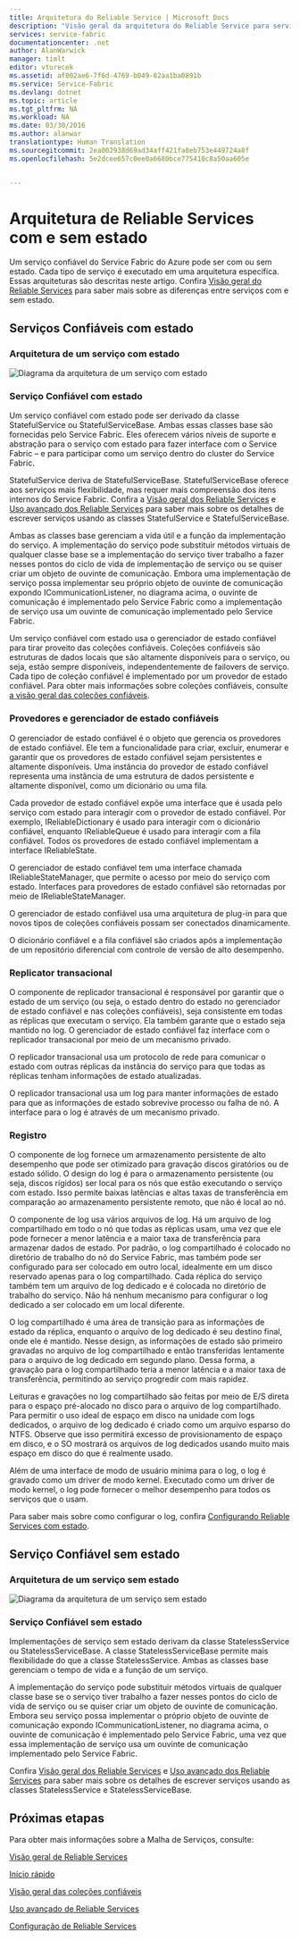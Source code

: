```yaml
---
title: Arquitetura do Reliable Service | Microsoft Docs
description: "Visão geral da arquitetura do Reliable Service para serviços com e sem estado"
services: service-fabric
documentationcenter: .net
author: AlanWarwick
manager: timlt
editor: vturecek
ms.assetid: af002ae6-7f6d-4769-b049-82aa1ba0891b
ms.service: Service-Fabric
ms.devlang: dotnet
ms.topic: article
ms.tgt_pltfrm: NA
ms.workload: NA
ms.date: 03/30/2016
ms.author: alanwar
translationtype: Human Translation
ms.sourcegitcommit: 2ea002938d69ad34aff421fa0eb753e449724a8f
ms.openlocfilehash: 5e2dcee657c0ee0a6680bce775418c8a50aa605e


---
```

# <a name="architecture-for-stateful-and-stateless-reliable-services"></a>Arquitetura de Reliable Services com e sem estado
Um serviço confiável do Service Fabric do Azure pode ser com ou sem estado. Cada tipo de serviço é executado em uma arquitetura específica. Essas arquiteturas são descritas neste artigo.
Confira [Visão geral do Reliable Services](service-fabric-reliable-services-introduction.md) para saber mais sobre as diferenças entre serviços com e sem estado.

## <a name="stateful-reliable-services"></a>Serviços Confiáveis com estado
### <a name="architecture-of-a-stateful-service"></a>Arquitetura de um serviço com estado
![Diagrama da arquitetura de um serviço com estado](./media/service-fabric-reliable-services-platform-architecture/reliable-stateful-service-architecture.png)

### <a name="stateful-reliable-service"></a>Serviço Confiável com estado
Um serviço confiável com estado pode ser derivado da classe StatefulService ou StatefulServiceBase. Ambas essas classes base são fornecidas pelo Service Fabric. Eles oferecem vários níveis de suporte e abstração para o serviço com estado para fazer interface com o Service Fabric – e para participar como um serviço dentro do cluster do Service Fabric.

StatefulService deriva de StatefulServiceBase. StatefulServiceBase oferece aos serviços mais flexibilidade, mas requer mais compreensão dos itens internos do Service Fabric.
Confira a [Visão geral dos Reliable Services](service-fabric-reliable-services-introduction.md) e [Uso avançado dos Reliable Services](service-fabric-reliable-services-advanced-usage.md) para saber mais sobre os detalhes de escrever serviços usando as classes StatefulService e StatefulServiceBase.

Ambas as classes base gerenciam a vida útil e a função da implementação do serviço. A implementação do serviço pode substituir métodos virtuais de qualquer classe base se a implementação do serviço tiver trabalho a fazer nesses pontos do ciclo de vida de implementação de serviço ou se quiser criar um objeto de ouvinte de comunicação. Embora uma implementação de serviço possa implementar seu próprio objeto de ouvinte de comunicação expondo ICommunicationListener, no diagrama acima, o ouvinte de comunicação é implementado pelo Service Fabric como a implementação de serviço usa um ouvinte de comunicação implementado pelo Service Fabric.

Um serviço confiável com estado usa o gerenciador de estado confiável para tirar proveito das coleções confiáveis. Coleções confiáveis são estruturas de dados locais que são altamente disponíveis para o serviço, ou seja, estão sempre disponíveis, independentemente de failovers de serviço. Cada tipo de coleção confiável é implementado por um provedor de estado confiável.
Para obter mais informações sobre coleções confiáveis, consulte [a visão geral das coleções confiáveis](service-fabric-reliable-services-reliable-collections.md).

### <a name="reliable-state-manager-and-state-providers"></a>Provedores e gerenciador de estado confiáveis
O gerenciador de estado confiável é o objeto que gerencia os provedores de estado confiável. Ele tem a funcionalidade para criar, excluir, enumerar e garantir que os provedores de estado confiável sejam persistentes e altamente disponíveis. Uma instância do provedor de estado confiável representa uma instância de uma estrutura de dados persistente e altamente disponível, como um dicionário ou uma fila.

Cada provedor de estado confiável expõe uma interface que é usada pelo serviço com estado para interagir com o provedor de estado confiável. Por exemplo, IReliableDictionary é usado para interagir com o dicionário confiável, enquanto IReliableQueue é usado para interagir com a fila confiável. Todos os provedores de estado confiável implementam a interface IReliableState.

O gerenciador de estado confiável tem uma interface chamada IReliableStateManager, que permite o acesso por meio do serviço com estado. Interfaces para provedores de estado confiável são retornadas por meio de IReliableStateManager.

O gerenciador de estado confiável usa uma arquitetura de plug-in para que novos tipos de coleções confiáveis possam ser conectados dinamicamente.

O dicionário confiável e a fila confiável são criados após a implementação de um repositório diferencial com controle de versão de alto desempenho.

### <a name="transactional-replicator"></a>Replicator transacional
O componente de replicador transacional é responsável por garantir que o estado de um serviço (ou seja, o estado dentro do estado no gerenciador de estado confiável e nas coleções confiáveis), seja consistente em todas as réplicas que executam o serviço. Ela também garante que o estado seja mantido no log. O gerenciador de estado confiável faz interface com o replicador transacional por meio de um mecanismo privado.

O replicador transacional usa um protocolo de rede para comunicar o estado com outras réplicas da instância do serviço para que todas as réplicas tenham informações de estado atualizadas.

O replicador transacional usa um log para manter informações de estado para que as informações de estado sobrevive processo ou falha de nó. A interface para o log é através de um mecanismo privado.

### <a name="log"></a>Registro
O componente de log fornece um armazenamento persistente de alto desempenho que pode ser otimizado para gravação discos giratórios ou de estado sólido.  O design do log é para o armazenamento persistente (ou seja, discos rígidos) ser local para os nós que estão executando o serviço com estado. Isso permite baixas latências e altas taxas de transferência em comparação ao armazenamento persistente remoto, que não é local ao nó.

O componente de log usa vários arquivos de log. Há um arquivo de log compartilhado em todo o nó que todas as réplicas usam, uma vez que ele pode fornecer a menor latência e a maior taxa de transferência para armazenar dados de estado. Por padrão, o log compartilhado é colocado no diretório de trabalho do nó do Service Fabric, mas também pode ser configurado para ser colocado em outro local, idealmente em um disco reservado apenas para o log compartilhado. Cada réplica do serviço também tem um arquivo de log dedicado e é colocada no diretório de trabalho do serviço. Não há nenhum mecanismo para configurar o log dedicado a ser colocado em um local diferente.

O log compartilhado é uma área de transição para as informações de estado da réplica, enquanto o arquivo de log dedicado é seu destino final, onde ele é mantido. Nesse design, as informações de estado são primeiro gravadas no arquivo de log compartilhado e então transferidas lentamente para o arquivo de log dedicado em segundo plano. Dessa forma, a gravação para o log compartilhado teria a menor latência e a maior taxa de transferência, permitindo ao serviço progredir com mais rapidez.

Leituras e gravações no log compartilhado são feitas por meio de E/S direta para o espaço pré-alocado no disco para o arquivo de log compartilhado. Para permitir o uso ideal de espaço em disco na unidade com logs dedicados, o arquivo de log dedicado é criado como um arquivo esparso do NTFS. Observe que isso permitirá excesso de provisionamento de espaço em disco, e o SO mostrará os arquivos de log dedicados usando muito mais espaço em disco do que é realmente usado.

Além de uma interface de modo de usuário mínima para o log, o log é gravado como um driver de modo kernel. Executado como um driver de modo kernel, o log pode fornecer o melhor desempenho para todos os serviços que o usam.

Para saber mais sobre como configurar o log, confira [Configurando Reliable Services com estado](service-fabric-reliable-services-configuration.md).

## <a name="stateless-reliable-service"></a>Serviço Confiável sem estado
### <a name="architecture-of-a-stateless-service"></a>Arquitetura de um serviço sem estado
![Diagrama da arquitetura de um serviço sem estado](./media/service-fabric-reliable-services-platform-architecture/reliable-stateless-service-architecture.png)

### <a name="stateless-reliable-service"></a>Serviço Confiável sem estado
Implementações de serviço sem estado derivam da classe StatelessService ou StatelessServiceBase. A classe StatelessServiceBase permite mais flexibilidade do que a classe StatelessService.
Ambas as classes base gerenciam o tempo de vida e a função de um serviço.

A implementação do serviço pode substituir métodos virtuais de qualquer classe base se o serviço tiver trabalho a fazer nesses pontos do ciclo de vida de serviço ou se quiser criar um objeto de ouvinte de comunicação. Embora seu serviço possa implementar o próprio objeto de ouvinte de comunicação expondo ICommunicationListener, no diagrama acima, o ouvinte de comunicação é implementado pelo Service Fabric, uma vez que essa implementação de serviço usa um ouvinte de comunicação implementado pelo Service Fabric.

Confira [Visão geral dos Reliable Services](service-fabric-reliable-services-introduction.md) e [Uso avançado dos Reliable Services](service-fabric-reliable-services-advanced-usage.md) para saber mais sobre os detalhes de escrever serviços usando as classes StatelessService e StatelessServiceBase.

<!--Every topic should have next steps and links to the next logical set of content to keep the customer engaged-->
## <a name="next-steps"></a>Próximas etapas
Para obter mais informações sobre a Malha de Serviços, consulte:

[Visão geral de Reliable Services](service-fabric-reliable-services-introduction.md)

[Início rápido](service-fabric-reliable-services-quick-start.md)

[Visão geral das coleções confiáveis](service-fabric-reliable-services-reliable-collections.md)

[Uso avançado de Reliable Services](service-fabric-reliable-services-advanced-usage.md)

[Configuração de Reliable Services](service-fabric-reliable-services-configuration.md)  




<!--HONumber=Nov16_HO3-->


